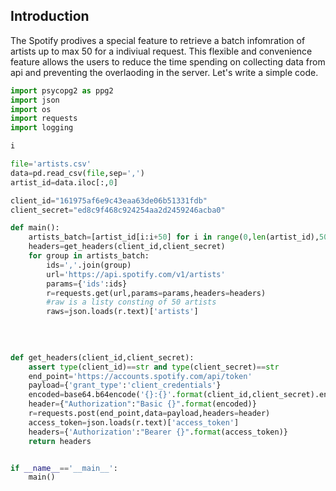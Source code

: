 ## Introduction 

The Spotify prodives a special feature to retrieve a batch infomration of artists up to max 50 for a indiviual request. 
This flexible and convenience feature allows the users to reduce the time spending on collecting data from api and preventing the overlaoding 
in the server. Let's write a simple code. 

```python
import psycopg2 as ppg2
import json
import os
import requests
import logging

i

file='artists.csv'
data=pd.read_csv(file,sep=',')
artist_id=data.iloc[:,0]

client_id="161975af6e9c43eaa63de06b51331fdb"
client_secret="ed8c9f468c924254aa2d2459246acba0"

def main():
    artists_batch=[artist_id[i:i+50] for i in range(0,len(artist_id),50)]
    headers=get_headers(client_id,client_secret)
    for group in artists_batch:
        ids=','.join(group)
        url='https://api.spotify.com/v1/artists'
        params={'ids':ids}
        r=requests.get(url,params=params,headers=headers)
        #raw is a listy consting of 50 artists
        raws=json.loads(r.text)['artists']
    

            
            
def get_headers(client_id,client_secret):
    assert type(client_id)==str and type(client_secret)==str
    end_point='https://accounts.spotify.com/api/token'
    payload={'grant_type':'client_credentials'}
    encoded=base64.b64encode('{}:{}'.format(client_id,client_secret).encode('utf-8')).decode('ascii')
    header={"Authorization":"Basic {}".format(encoded)}
    r=requests.post(end_point,data=payload,headers=header)
    access_token=json.loads(r.text)['access_token']
    headers={'Authorization':"Bearer {}".format(access_token)}
    return headers


if __name__=='__main__':
    main()


```
